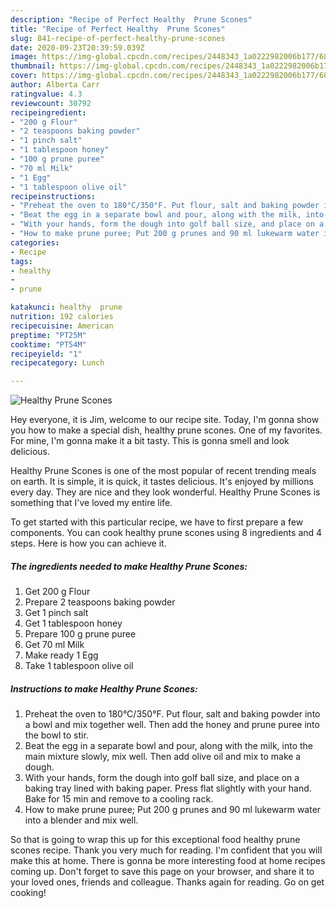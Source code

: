 ```yaml
---
description: "Recipe of Perfect Healthy  Prune Scones"
title: "Recipe of Perfect Healthy  Prune Scones"
slug: 841-recipe-of-perfect-healthy-prune-scones
date: 2020-09-23T20:39:59.039Z
image: https://img-global.cpcdn.com/recipes/2448343_1a0222982006b177/680x482cq70/healthy-prune-scones-recipe-main-photo.jpg
thumbnail: https://img-global.cpcdn.com/recipes/2448343_1a0222982006b177/680x482cq70/healthy-prune-scones-recipe-main-photo.jpg
cover: https://img-global.cpcdn.com/recipes/2448343_1a0222982006b177/680x482cq70/healthy-prune-scones-recipe-main-photo.jpg
author: Alberta Carr
ratingvalue: 4.3
reviewcount: 30792
recipeingredient:
- "200 g Flour"
- "2 teaspoons baking powder"
- "1 pinch salt"
- "1 tablespoon honey"
- "100 g prune puree"
- "70 ml Milk"
- "1 Egg"
- "1 tablespoon olive oil"
recipeinstructions:
- "Preheat the oven to 180°C/350°F. Put flour, salt and baking powder into a bowl and mix together well. Then add the honey and prune puree into the bowl to stir."
- "Beat the egg in a separate bowl and pour, along with the milk, into the main mixture slowly, mix well. Then add olive oil and mix to make a dough."
- "With your hands, form the dough into golf ball size, and place on a baking tray lined with baking paper. Press flat slightly with your hand. Bake for 15 min and remove to a cooling rack."
- "How to make prune puree; Put 200 g prunes and 90 ml lukewarm water into a blender and mix well."
categories:
- Recipe
tags:
- healthy
- 
- prune

katakunci: healthy  prune 
nutrition: 192 calories
recipecuisine: American
preptime: "PT25M"
cooktime: "PT54M"
recipeyield: "1"
recipecategory: Lunch

---
```



![Healthy  Prune Scones](https://img-global.cpcdn.com/recipes/2448343_1a0222982006b177/680x482cq70/healthy-prune-scones-recipe-main-photo.jpg)

Hey everyone, it is Jim, welcome to our recipe site. Today, I'm gonna show you how to make a special dish, healthy  prune scones. One of my favorites. For mine, I'm gonna make it a bit tasty. This is gonna smell and look delicious.



Healthy  Prune Scones is one of the most popular of recent trending meals on earth. It is simple, it is quick, it tastes delicious. It's enjoyed by millions every day. They are nice and they look wonderful. Healthy  Prune Scones is something that I've loved my entire life.


To get started with this particular recipe, we have to first prepare a few components. You can cook healthy  prune scones using 8 ingredients and 4 steps. Here is how you can achieve it.

<!--inarticleads1-->

##### The ingredients needed to make Healthy  Prune Scones:

1. Get 200 g Flour
1. Prepare 2 teaspoons baking powder
1. Get 1 pinch salt
1. Get 1 tablespoon honey
1. Prepare 100 g prune puree
1. Get 70 ml Milk
1. Make ready 1 Egg
1. Take 1 tablespoon olive oil




<!--inarticleads2-->

##### Instructions to make Healthy  Prune Scones:

1. Preheat the oven to 180°C/350°F. Put flour, salt and baking powder into a bowl and mix together well. Then add the honey and prune puree into the bowl to stir.
1. Beat the egg in a separate bowl and pour, along with the milk, into the main mixture slowly, mix well. Then add olive oil and mix to make a dough.
1. With your hands, form the dough into golf ball size, and place on a baking tray lined with baking paper. Press flat slightly with your hand. Bake for 15 min and remove to a cooling rack.
1. How to make prune puree; Put 200 g prunes and 90 ml lukewarm water into a blender and mix well.




So that is going to wrap this up for this exceptional food healthy  prune scones recipe. Thank you very much for reading. I'm confident that you will make this at home. There is gonna be more interesting food at home recipes coming up. Don't forget to save this page on your browser, and share it to your loved ones, friends and colleague. Thanks again for reading. Go on get cooking!

